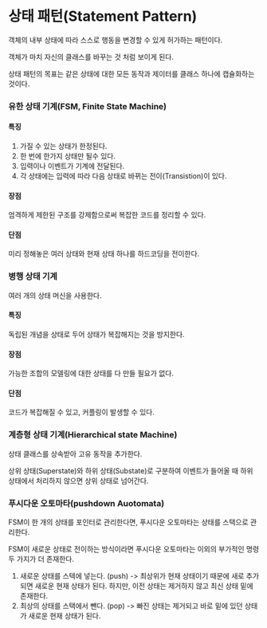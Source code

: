 # 상태 패턴(Statement Pattern)
객체의 내부 상태에 따라 스스로 행동을 변경할 수 있게 허가하는 패턴이다.

객체가 마치 자신의 클래스를 바꾸는 것 처럼 보이게 된다.

상태 패턴의 목표는 같은 상태에 대한 모든 동작과 제이터를 클래스 하나에 캡슐화하는 것이다.



### 유한 상태 기계(FSM, Finite State Machine)

#### 특징
1. 가질 수 있는 상태가 한정된다.
2. 한 번에 한가지 상태만 될수 있다.
3. 입력이나 이벤트가 기계에 전달된다.
4. 각 상태에는 입력에 따라 다음 상태로 바뀌는 전이(Transistion)이 있다.

#### 장점
엄격하게 제한된 구조를 강제함으로써 복잡한 코드를 정리할 수 있다.

#### 단점
미리 정해놓은 여러 상태와 현재 상태 하나를 하드코딩을 전이한다.

### 병행 상태 기계
여러 개의 상태 머신을 사용한다.

#### 특징
독립된 개념을 상태로 두어 상태가 복잡해지는 것을 방지한다.

#### 장점
가능한 조합의 모델링에 대한 상태를 다 만들 필요가 없다.

#### 단점
코드가 복잡해질 수 있고, 커플링이 발생할 수 있다.

### 계층형 상태 기계(Hierarchical state Machine)
상태 클래스를 상속받아 고유 동작을 추가한다.

상위 상태(Superstate)와 하위 상태(Substate)로 구분하여 이벤트가 들어올 때 하위 상태에서 처리하지 않으면 상위 상태로 넘어간다.

### 푸시다운 오토마타(pushdown Auotomata)
FSM이 한 개의 상태를 포인터로 관리한다면, 푸시다운 오토마타는 상태를 스택으로 관리한다.

FSM이 새로운 상태로 전이하는 방식이라면 푸시다운 오토마타는 이외의 부가적인 명령 두 가지가 더 존재한다. <br/>
1. 새로운 상태를 스텍에 넣는다. (push) -> 최상위가 현재 상태이기 때문에 새로 추가되면 새로운 현재 상태가 된다. 하지만, 이전 상태는 제거하지 않고 최신 상태 밑에 존재한다.
2. 최상의 상태를 스택에서 뺀다. (pop) -> 빠진 상태는 제거되고 바로 밑에 있던 상태가 새로운 현재 상태가 된다.
